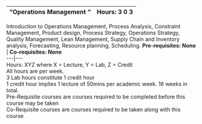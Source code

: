 **“Operations Management “** | **Hours: 3 0 3**  
---|---  
Introduction to Operations Management, Process Analysis, Constraint Management, Product design, Process Strategy, Operations Strategy, Quality Management, Lean Management, Supply Chain and Inventory analysis, Forecasting, Resource planning, Scheduling.
**Pre-requisites: None** | **Co-requisites: None**  
---|---  
Hours: XYZ where X = Lecture, Y = Lab, Z = Credit  
All hours are per week.  
3 Lab hours constitute 1 credit hour  
1 credit hour implies 1 lecture of 50mins per academic week. 16 weeks in total.  
Pre-Requisite courses are courses required to be completed before this course may be taken  
Co-Requisite courses are courses required to be taken along with this course

